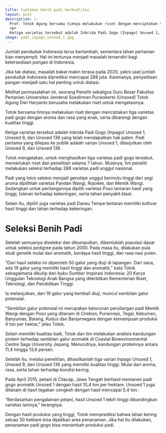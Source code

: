 ```yaml
---
title: Ciptakan benih padi berkualitas
layout: post
description: |-
  Prof. Totok Agung bersama timnya melakukan riset dengan menciptakan tiga varietas padi gogo dengan aroma dan rasa yang enak, serta dibarengi dengan kualitas tinggi.
  <p>
  Ketiga varietas tersebut adalah Inbrida Padi Gogo (Inpago) Unsoed 1, Unsoed 9, dan Unsoed 136 yang telah mendapatkan hak paten. Padi pertama yang dilepas ke publik adalah varian Unsoed 1, dilanjutkan oleh Unsoed 9, dan Unsoed 136.</p>
image: padi_inpago_unsoed_1.jpg
---
```


Jumlah penduduk Indonesia terus bertambah, sementara lahan pertanian kian menyempit. Hal ini tentunya menjadi masalah tersendiri bagi ketersediaan pangan di Indonesia. 

Jika tak diatasi, masalah bakal makin terasa pada 2020, yakni saat jumlah penduduk Indonesia diprediksi mencapai 288 juta. Karenanya, penyediaan pangan menjadi satu hal penting untuk diatasi.

Melihat permasalahan ini, seorang Peneliti sekaligus Guru Besar Fakultas Pertanian Universitas Jenderal Soedirman Purwokerto (Unsoed) Totok Agung Dwi Haryanto berusaha melakukan riset untuk mengatasinya.

Totok bersama timnya melakukan riset dengan menciptakan tiga varietas padi gogo dengan aroma dan rasa yang enak, serta dibarengi dengan kualitas tinggi.

Ketiga varietas tersebut adalah Inbrida Padi Gogo (Inpago) Unsoed 1, Unsoed 9, dan Unsoed 136 yang telah mendapatkan hak paten. Padi pertama yang dilepas ke publik adalah varian Unsoed 1, dilanjutkan oleh Unsoed 9, dan Unsoed 136.

Totok mengatakan, untuk menghasilkan tiga varietas padi gogo tersebut, memerlukan riset dan penelitian selama 7 tahun. Mulanya, tim peneliti melakukan seleksi terhadap 288 varietas padi unggul nasional.

Padi yang lolos seleksi menjadi genotipe unggul bermutu tinggi dari segi aroma dipilihlah varietas Pandan Wangi, Rojolele, dan Mentik Wangi. Sedangkan untuk perilangannya dipilih varietas Poso lantaran hasil yang tinggi, toleran terhadap kekeringan, serta tahan penyakit blast.

Selain itu, dipilih juga varietas padi Danau Tempe lantaran memiliki kultivar hasil tinggi dan tahan terhadap kekeringan.

# **Seleksi Benih Padi**

Setelah semuanya diseleksi dan dikumpulkan, dibentuklah populasi dasar untuk seleksi pedigree pada tahun 2000. Pada masa itu, dilakukan pula studi genetik mulai dari aromatik, berdaya hasil tinggi, dan rasa nasi pulen.

"Dari hasil seleksi ini diperoleh 50 galur yang diuji di lapangan. Dari sana, ada 19 galur yang memiliki hasil tinggi dan aromatik," kata Totok sebagaimana dikutip dari buku Sumber Inspirasi Indonesia: 20 Karya Unggulan Teknologi Anak Bangsa yang diterbitkan Kementerian Riset, Teknologi, dan Pendidikan Tinggi.

Ia melanjutkan, dari 19 galur yang kembali diuji, muncul sembilan galur potensial.

"Sembilan galur potensial ini merupakan keturunan persilangan padi Mentik Wangi dengan Poso yang ditanam di Cirebon, Purworejo, Tegal, Kebumen, Banyumas, Batang, Kudus dan Banjarnegara dengan kemampuan produksi 4 ton per hektar," jelas Totok.

Selain memiliki kualitas baik, Totok dan tim melakukan analisis kandungan protein terhadap sembilan galur aromatik di Coastal Bioenvironmental Centre Saga University Jepang. Menurutnya, kandungan proteinnya antara 11,4 hingga 13,6 persen.

Setelah itu, melalui penelitian, dihasilkanlah tiga varian Inpago Unsoed 1, Unsoed 9, dan Unsoed 136 yang memiliki kualitas tinggi. Mulai dari aroma, rasa, serta tahan terhadap kondisi kering.

Pada April 2015, petani di Cilacap, Jawa Tengah berhasil memanen padi gogo aromatik Unsoed 1 dengan hasil 10,4 ton per hektare. Unsoed 1 juga ditanam di hasil tegakan cengkeh dengan hasil mencapai 5,4 ton. 

"Berdasarkan pengalaman petani, hasil Unsoed 1 lebih tinggi dibandingkan varietas lainnya," terangnya.

Dengan hasil produksi yang tinggi, Totok memprediksi bahwa lahan kering seluas 50 hektare bisa dijadikan area penanaman. Jika hal itu dilakukan, penanaman padi gogo bisa menambah produksi padi.